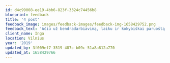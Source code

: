 ```yaml
---
id: d4c99008-ee19-4bb6-823f-3324c74456b8
blueprint: feedback
title: '4 post'
feedback_image: images/feedback-images/feedback-img-1658429752.png
feedback_text: 'Ačiū už bendradarbiavimą, laiku ir kokybiškai paruoštą projektą 🙂'
client_name: Inga
location: Vilnius
year: '2019'
updated_by: 3f009ef7-3519-487c-b09c-51a8a812a770
updated_at: 1658429766
---
```

